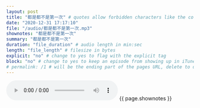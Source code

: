 ```yaml
---
layout: post
title: "都是都不是第一次" # quotes allow forbidden characters like the colon
date: "2020-12-31 17:17:10"
file: "/audio/都是都不是第一次.mp3"
shownotes: "都是都不是第一次"
summary: "都是都不是第一次"
duration: "file_duration" # audio length in min:sec
length: "file_length" # filesize in bytes
explicit: "no" # change to yes to flag with the explicit tag
block: "no" # change to yes to keep an episode from showing up in iTunes
# permalink: /1 # will be the ending part of the pages URL, delete to default to the title
---
```


<audio controls>
<source src="{{site.url}}{{site.baseurl}}{{ page.file }}" type="audio/x-mp3">
Your browser does not support the audio element.
</audio>
{{ page.shownotes }}
